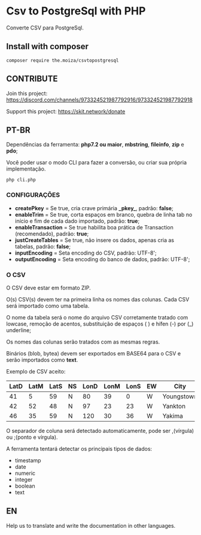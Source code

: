 # Csv to PostgreSql with PHP

Converte CSV para PostgreSql.

## Install with composer
```
composer require the.moiza/csvtopostgresql
```

## CONTRIBUTE

Join this project: https://discord.com/channels/973324521987792916/973324521987792918

Support this project: https://skit.network/donate

## PT-BR

Dependências da ferramenta: **php7.2 ou maior**, **mbstring**, **fileinfo**, **zip** e **pdo**;

Você poder usar o modo CLI para fazer a conversão, ou criar sua própria implementação.

```
php cli.php
```

### CONFIGURAÇÕES

- **createPkey** = Se true, cria crave primária **\_pkey\_**, padrão: **false**;
- **enableTrim** = Se true, corta espaços em branco, quebra de linha tab no início e fim de cada dado importado, padrão: **true**;
- **enableTransaction** = Se true habilita boa prática de Transaction (recomendado), padrão: **true**;
- **justCreateTables** = Se true, não insere os dados, apenas cria as tabelas, padrão: **false**;
- **inputEncoding** = Seta encoding do CSV, padrão: UTF-8';
- **outputEncoding** = Seta encoding do banco de dados, padrão: UTF-8';

### O CSV

O CSV deve estar em formato ZIP.

O(s) CSV(s) devem ter na primeira linha os nomes das colunas. Cada CSV será importado como uma tabela.

O nome da tabela será o nome do arquivo CSV corretamente tratado com lowcase, remoção de acentos, substituição de espaços (&nbsp;) e hífen (-) por (_) underline;

Os nomes das colunas serão tratados com as mesmas regras.

Binários (blob, bytea) devem ser exportados em BASE64 para o CSV e serão importados como **text**.

Exemplo de CSV aceito:

|LatD|LatM|LatS|NS|LonD|LonM|LonS|EW|City      |State|
|----|----|----|--|----|----|----|--|----------|-----|
|41  |5   |59  |N |80  |39  |0   |W |Youngstown|OH   |
|42  |52  |48  |N |97  |23  |23  |W |Yankton   |SD   |
|46  |35  |59  |N |120 |30  |36  |W |Yakima    |WA   |

O separador de coluna será detectado automaticamente, pode ser ,(vírgula) ou ;(ponto e vírgula).

A ferramenta tentará detectar os principais tipos de dados:

- timestamp
- date
- numeric
- integer
- boolean
- text

## EN

Help us to translate and write the documentation in other languages.